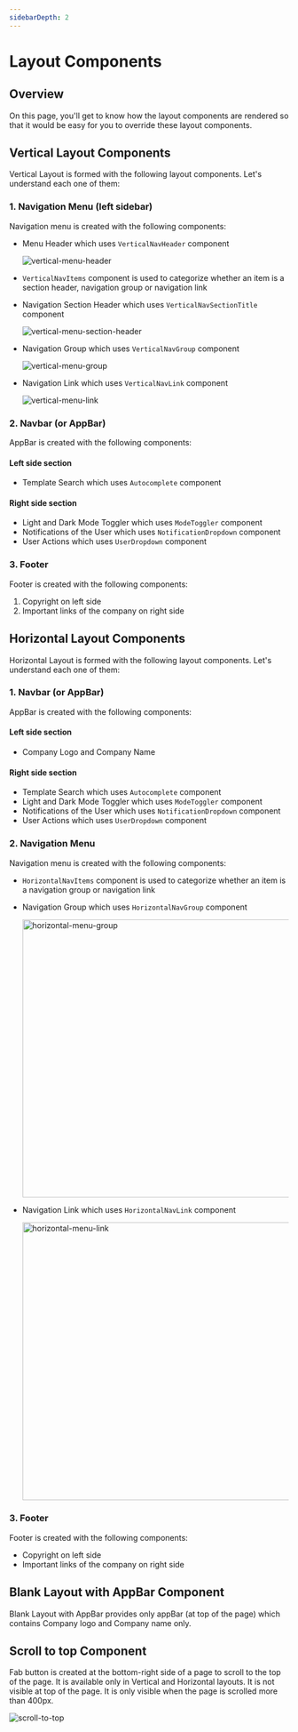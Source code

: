 ```yaml
---
sidebarDepth: 2
---
```


# Layout Components

## Overview

On this page, you'll get to know how the layout components are rendered so that it would be easy for you to override these layout components.

## Vertical Layout Components

Vertical Layout is formed with the following layout components. Let's understand each one of them:

### 1. Navigation Menu (left sidebar)

Navigation menu is created with the following components:

- Menu Header which uses `VerticalNavHeader` component

  <img alt='vertical-menu-header' class='medium-zoom' :src="$withBase('/images/layouts/vertical-menu-header.png')" />

- `VerticalNavItems` component is used to categorize whether an item is a section header, navigation group or navigation link
- Navigation Section Header which uses `VerticalNavSectionTitle` component

  <img alt='vertical-menu-section-header' class='medium-zoom' :src="$withBase('/images/layouts/vertical-menu-section-header.png')" />

- Navigation Group which uses `VerticalNavGroup` component

  <img alt='vertical-menu-group' class='medium-zoom' :src="$withBase('/images/layouts/vertical-menu-group.png')" />

- Navigation Link which uses `VerticalNavLink` component

  <img alt='vertical-menu-link' class='medium-zoom' :src="$withBase('/images/layouts/vertical-menu-link.png')" />

### 2. Navbar (or AppBar)

AppBar is created with the following components:

#### Left side section

- Template Search which uses `Autocomplete` component

#### Right side section

- Light and Dark Mode Toggler which uses `ModeToggler` component
- Notifications of the User which uses `NotificationDropdown` component
- User Actions which uses `UserDropdown` component

### 3. Footer

Footer is created with the following components:

1. Copyright on left side
2. Important links of the company on right side

## Horizontal Layout Components

Horizontal Layout is formed with the following layout components. Let's understand each one of them:

### 1. Navbar (or AppBar)

AppBar is created with the following components:

#### Left side section

- Company Logo and Company Name

#### Right side section

- Template Search which uses `Autocomplete` component
- Light and Dark Mode Toggler which uses `ModeToggler` component
- Notifications of the User which uses `NotificationDropdown` component
- User Actions which uses `UserDropdown` component

### 2. Navigation Menu

Navigation menu is created with the following components:

- `HorizontalNavItems` component is used to categorize whether an item is a navigation group or navigation link
- Navigation Group which uses `HorizontalNavGroup` component

  <img width='500' class='medium-zoom' alt='horizontal-menu-group' :src="$withBase('/images/layouts/horizontal-menu-group.png')" />

- Navigation Link which uses `HorizontalNavLink` component

  <img width='500' class='medium-zoom' alt='horizontal-menu-link' :src="$withBase('/images/layouts/horizontal-menu-link.png')" />

### 3. Footer

Footer is created with the following components:

- Copyright on left side
- Important links of the company on right side

## Blank Layout with AppBar Component

Blank Layout with AppBar provides only appBar (at top of the page) which contains Company logo and Company name only.

## Scroll to top Component

Fab button is created at the bottom-right side of a page to scroll to the top of the page. It is available only in Vertical and Horizontal layouts. It is not visible at top of the page. It is only visible when the page is scrolled more than 400px.

<img alt='scroll-to-top' class='medium-zoom' :src="$withBase('/images/layouts/scroll-to-top.png')" />

